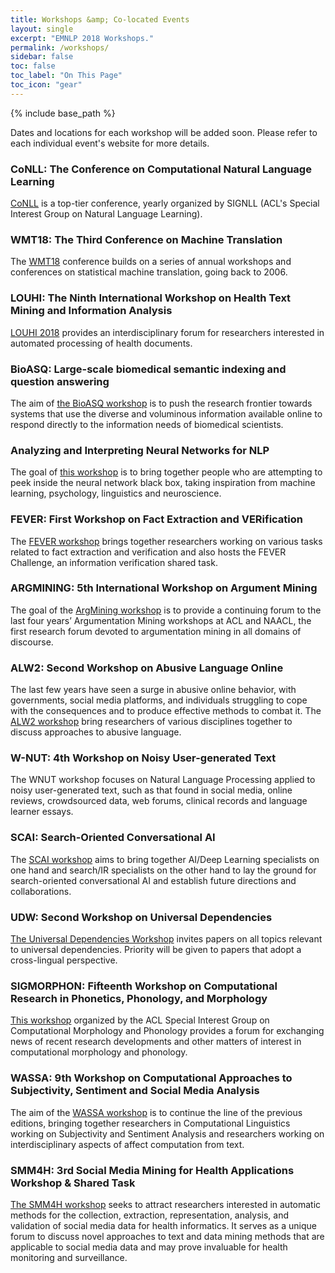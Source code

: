 ```yaml
---
title: Workshops &amp; Co-located Events
layout: single
excerpt: "EMNLP 2018 Workshops."
permalink: /workshops/
sidebar: false
toc: false
toc_label: "On This Page"
toc_icon: "gear"
---
```

{% include base_path %}

Dates and locations for each workshop will be added soon. Please refer to each individual event's website for more details.

### CoNLL: The Conference on Computational Natural Language Learning
[CoNLL](http://www.conll.org) is a top-tier conference, yearly organized by SIGNLL (ACL's Special Interest Group on Natural Language Learning).  

### WMT18: The Third Conference on Machine Translation
The [WMT18](http://www.statmt.org/wmt18/) conference builds on a series of annual workshops and conferences on statistical machine translation, going back to 2006.

### LOUHI: The Ninth International Workshop on Health Text Mining and Information Analysis
[LOUHI 2018](https://louhi2018.fbk.eu) provides an interdisciplinary forum for researchers interested in automated processing of health documents.

### BioASQ: Large-scale biomedical semantic indexing and question answering
The aim of [the BioASQ workshop](http://bioasq.org/workshop) is to push the research frontier towards systems that use the diverse and voluminous information available online to respond directly to the information needs of biomedical scientists.

### Analyzing and Interpreting Neural Networks for NLP
The goal of [this workshop](https://blackboxnlp.github.io) is to bring together people who are attempting to peek inside the neural network black box, taking inspiration from machine learning, psychology, linguistics and neuroscience. 

### FEVER: First Workshop on Fact Extraction and VERification
The [FEVER workshop](http://fever.ai) brings together researchers working on various tasks related to fact extraction and verification and also hosts the FEVER Challenge, an information verification shared task.

### ARGMINING: 5th International Workshop on Argument Mining
The goal of the [ArgMining workshop](https://www.research.ibm.com/haifa/Workshops/argmining17/) is to provide a continuing forum to the last four years’ Argumentation Mining workshops at ACL and NAACL, the first research forum devoted to argumentation mining in all domains of discourse.

### ALW2: Second Workshop on Abusive Language Online
The last few years have seen a surge in abusive online behavior, with governments, social media platforms, and individuals struggling to cope with the consequences and to produce effective methods to combat it. The [ALW2 workshop](https://sites.google.com/view/alw2018) bring researchers of various disciplines together to discuss approaches to abusive language. 

### W-NUT: 4th Workshop on Noisy User-generated Text
The WNUT workshop focuses on Natural Language Processing applied to noisy user-generated text, such as that found in social media, online reviews, crowdsourced data, web forums, clinical records and language learner essays. 

### SCAI: Search-Oriented Conversational AI
The [SCAI workshop](http://scai.info) aims to bring together AI/Deep Learning specialists on one hand and search/IR specialists on the other hand to lay the ground for search-oriented conversational AI and establish future directions and collaborations.

### UDW: Second Workshop on Universal Dependencies
[The Universal Dependencies Workshop](http://universaldependencies.org/udw18/) invites papers on all topics relevant to universal dependencies. Priority will be given to papers that adopt a cross-lingual perspective.

### SIGMORPHON: Fifteenth Workshop on Computational Research in Phonetics, Phonology, and Morphology
[This workshop](https://sigmorphon.github.io) organized by the ACL Special Interest Group on Computational Morphology and Phonology provides a forum for exchanging news of recent research developments and other matters of interest in computational morphology and phonology.

### WASSA: 9th Workshop on Computational Approaches to Subjectivity, Sentiment and Social Media Analysis
The aim of the [WASSA workshop](https://wt-public.emm4u.eu/wassa2018/) is to continue the line of the previous editions, bringing together researchers in Computational Linguistics working on Subjectivity and Sentiment Analysis and researchers working on interdisciplinary aspects of affect computation from text.

### SMM4H: 3rd Social Media Mining for Health Applications Workshop & Shared Task
[The SMM4H workshop](https://healthlanguageprocessing.org/smm4h/) seeks to attract researchers interested in automatic methods for the collection, extraction, representation, analysis, and validation of social media data for health informatics. It serves as a unique forum to discuss novel approaches to text and data mining methods that are applicable to social media data and may prove invaluable for health monitoring and surveillance.
